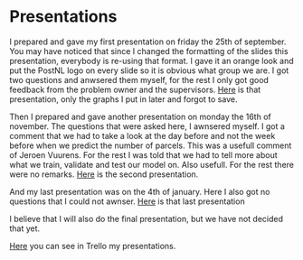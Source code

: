 # Presentations

I prepared and gave my first presentation on friday the 25th of september. 
You may have noticed that since I changed the formatting of the slides this presentation, everybody is re-using that format.
I gave it an orange look and put the PostNL logo on every slide so it is obvious what group we are.
I got two questions and anwsered them myself, for the rest I only got good feedback from the problem owner and the supervisors. 
[Here]() is that presentation, only the graphs I put in later and forgot to save.

Then I prepared and gave another presentation on monday the 16th of november. The questions that were asked here, I awnsered myself. I got a comment that we had to take a look at the day before and not the week before when we predict the number of parcels. This was a usefull comment of Jeroen Vuurens. For the rest I was told that we had to tell more about what we train, validate and test our model on. Also usefull. For the rest there were no remarks. 
[Here]() is the second presentation.

And my last presentation was on the 4th of january. Here I also got no questions that I could not awnser. 
[Here]() is that last presentation

I believe that I will also do the final presentation, but we have not decided that yet.


[Here](https://github.com/Laurinevdstolpe/minor-data-science/blob/main/Communication/2021-01-12%20(12).png) you can see in Trello my presentations.
